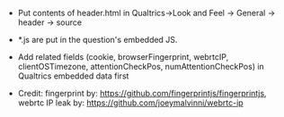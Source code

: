 - Put contents of header.html in Qualtrics->Look and Feel -> General -> header -> source

- *.js are put in the question's embedded JS.

- Add related fields (cookie, browserFingerprint, webrtcIP,
 clientOSTimezone, attentionCheckPos, numAttentionCheckPos) in Qualtrics embedded data first

 - Credit: fingerprint by: https://github.com/fingerprintjs/fingerprintjs,
webrtc IP leak by: https://github.com/joeymalvinni/webrtc-ip